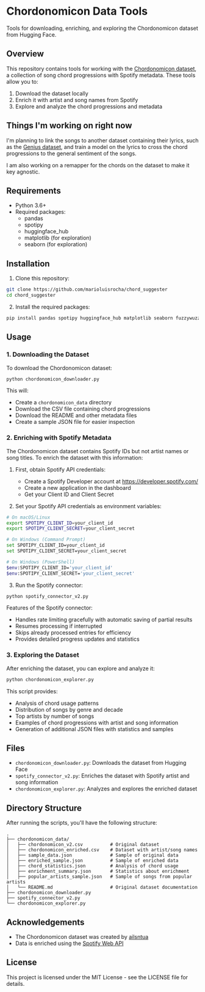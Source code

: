# Chordonomicon Data Tools

Tools for downloading, enriching, and exploring the Chordonomicon dataset from Hugging Face.

## Overview

This repository contains tools for working with the [Chordonomicon dataset](https://huggingface.co/datasets/ailsntua/Chordonomicon), a collection of song chord progressions with Spotify metadata. These tools allow you to:

1. Download the dataset locally
2. Enrich it with artist and song names from Spotify
3. Explore and analyze the chord progressions and metadata

## Things I'm working on right now

I'm planning to link the songs to another dataset containing their lyrics, such as the [Genius dataset](https://www.kaggle.com/datasets/carlosgdcj/genius-song-lyrics-with-language-information), and train a model on the lyrics to cross the chord progressions to the general sentiment of the songs.

I am also working on a remapper for the chords on the dataset to make it key agnostic. 


## Requirements

- Python 3.6+
- Required packages:
  - pandas
  - spotipy
  - huggingface_hub
  - matplotlib (for exploration)
  - seaborn (for exploration)

## Installation

1. Clone this repository:
```bash
git clone https://github.com/marioluisrocha/chord_suggester
cd chord_suggester
```

2. Install the required packages:
```bash
pip install pandas spotipy huggingface_hub matplotlib seaborn fuzzywuzzy
```

## Usage

### 1. Downloading the Dataset

To download the Chordonomicon dataset:

```bash
python chordonomicon_downloader.py
```

This will:
- Create a `chordonomicon_data` directory
- Download the CSV file containing chord progressions
- Download the README and other metadata files
- Create a sample JSON file for easier inspection

### 2. Enriching with Spotify Metadata

The Chordonomicon dataset contains Spotify IDs but not artist names or song titles. To enrich the dataset with this information:

1. First, obtain Spotify API credentials:
   - Create a Spotify Developer account at https://developer.spotify.com/
   - Create a new application in the dashboard
   - Get your Client ID and Client Secret

2. Set your Spotify API credentials as environment variables:
```bash
# On macOS/Linux
export SPOTIPY_CLIENT_ID=your_client_id
export SPOTIPY_CLIENT_SECRET=your_client_secret

# On Windows (Command Prompt)
set SPOTIPY_CLIENT_ID=your_client_id
set SPOTIPY_CLIENT_SECRET=your_client_secret

# On Windows (PowerShell)
$env:SPOTIPY_CLIENT_ID='your_client_id'
$env:SPOTIPY_CLIENT_SECRET='your_client_secret'
```

3. Run the Spotify connector:
```bash
python spotify_connector_v2.py
```

Features of the Spotify connector:
- Handles rate limiting gracefully with automatic saving of partial results
- Resumes processing if interrupted
- Skips already processed entries for efficiency
- Provides detailed progress updates and statistics

### 3. Exploring the Dataset

After enriching the dataset, you can explore and analyze it:

```bash
python chordonomicon_explorer.py
```

This script provides:
- Analysis of chord usage patterns
- Distribution of songs by genre and decade
- Top artists by number of songs
- Examples of chord progressions with artist and song information
- Generation of additional JSON files with statistics and samples

## Files

- `chordonomicon_downloader.py`: Downloads the dataset from Hugging Face
- `spotify_connector_v2.py`: Enriches the dataset with Spotify artist and song information
- `chordonomicon_explorer.py`: Analyzes and explores the enriched dataset

## Directory Structure

After running the scripts, you'll have the following structure:

```
.
├── chordonomicon_data/
│   ├── chordonomicon_v2.csv          # Original dataset
│   ├── chordonomicon_enriched.csv    # Dataset with artist/song names
│   ├── sample_data.json              # Sample of original data
│   ├── enriched_sample.json          # Sample of enriched data
│   ├── chord_statistics.json         # Analysis of chord usage
│   ├── enrichment_summary.json       # Statistics about enrichment
│   ├── popular_artists_sample.json   # Sample of songs from popular artists
│   └── README.md                     # Original dataset documentation
├── chordonomicon_downloader.py
├── spotify_connector_v2.py
└── chordonomicon_explorer.py
```

## Acknowledgements

- The Chordonomicon dataset was created by [ailsntua](https://huggingface.co/ailsntua)
- Data is enriched using the [Spotify Web API](https://developer.spotify.com/documentation/web-api/)

## License

This project is licensed under the MIT License - see the LICENSE file for details.
